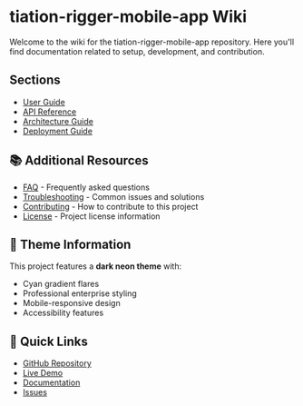 # tiation-rigger-mobile-app Wiki

Welcome to the wiki for the tiation-rigger-mobile-app repository. Here you'll find documentation related to setup, development, and contribution.

## Sections

- [User Guide](user-guide.md)
- [API Reference](api-reference.md)
- [Architecture Guide](architecture.md)
- [Deployment Guide](deployment.md)


## 📚 Additional Resources

- [FAQ](faq.md) - Frequently asked questions
- [Troubleshooting](troubleshooting.md) - Common issues and solutions
- [Contributing](../CONTRIBUTING.md) - How to contribute to this project
- [License](../LICENSE) - Project license information

## 🎨 Theme Information

This project features a **dark neon theme** with:
- Cyan gradient flares
- Professional enterprise styling
- Mobile-responsive design
- Accessibility features

## 🚀 Quick Links

- [GitHub Repository](https://github.com/TiaAstor/tiation-rigger-mobile-app)
- [Live Demo](https://tiaastor.github.io/tiation-rigger-mobile-app)
- [Documentation](https://github.com/TiaAstor/tiation-rigger-mobile-app/wiki)
- [Issues](https://github.com/TiaAstor/tiation-rigger-mobile-app/issues)

